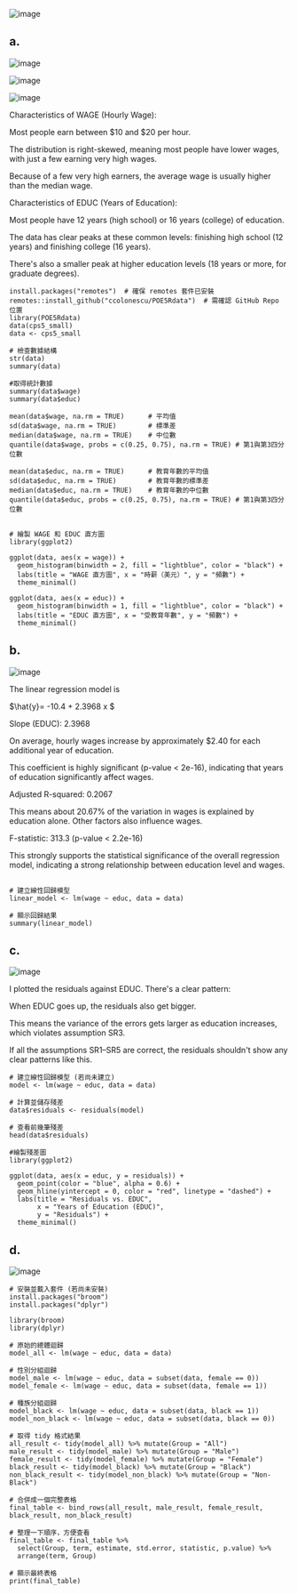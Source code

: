 ![image](https://github.com/user-attachments/assets/a46b51c5-7bcd-4e1c-b7e4-52911e59dc38)

a.
---

![image](https://github.com/user-attachments/assets/49147787-0cbd-4047-a083-d4387021d84b)


![image](https://github.com/user-attachments/assets/6d787662-a15c-4f5f-a6fc-38eef46cc040)


![image](https://github.com/user-attachments/assets/ea3d283d-b94e-4dee-92ad-17b0d4ac5098)


Characteristics of WAGE (Hourly Wage):

Most people earn between $10 and $20 per hour.

The distribution is right-skewed, meaning most people have lower wages, with just a few earning very high wages.

Because of a few very high earners, the average wage is usually higher than the median wage.

Characteristics of EDUC (Years of Education):

Most people have 12 years (high school) or 16 years (college) of education.

The data has clear peaks at these common levels: finishing high school (12 years) and finishing college (16 years).

There's also a smaller peak at higher education levels (18 years or more, for graduate degrees).

```
install.packages("remotes")  # 確保 remotes 套件已安裝
remotes::install_github("ccolonescu/POE5Rdata")  # 需確認 GitHub Repo 位置
library(POE5Rdata)
data(cps5_small)
data <- cps5_small

# 檢查數據結構
str(data)
summary(data)

#取得統計數據
summary(data$wage)
summary(data$educ)

mean(data$wage, na.rm = TRUE)      # 平均值
sd(data$wage, na.rm = TRUE)        # 標準差
median(data$wage, na.rm = TRUE)    # 中位數
quantile(data$wage, probs = c(0.25, 0.75), na.rm = TRUE) # 第1與第3四分位數

mean(data$educ, na.rm = TRUE)      # 教育年數的平均值
sd(data$educ, na.rm = TRUE)        # 教育年數的標準差
median(data$educ, na.rm = TRUE)    # 教育年數的中位數
quantile(data$educ, probs = c(0.25, 0.75), na.rm = TRUE) # 第1與第3四分位數


# 繪製 WAGE 和 EDUC 直方圖
library(ggplot2)

ggplot(data, aes(x = wage)) +
  geom_histogram(binwidth = 2, fill = "lightblue", color = "black") +
  labs(title = "WAGE 直方圖", x = "時薪（美元）", y = "頻數") +
  theme_minimal()

ggplot(data, aes(x = educ)) +
  geom_histogram(binwidth = 1, fill = "lightblue", color = "black") +
  labs(title = "EDUC 直方圖", x = "受教育年數", y = "頻數") +
  theme_minimal()
```

b.
---

![image](https://github.com/user-attachments/assets/a191516d-b222-4df6-830d-5db02b85193a)


The linear regression model is

$\hat{y}= -10.4 + 2.3968 x $

Slope (EDUC): 2.3968

On average, hourly wages increase by approximately $2.40 for each additional year of education.

This coefficient is highly significant (p-value < 2e-16), indicating that years of education significantly affect wages.

Adjusted R-squared: 0.2067

This means about 20.67% of the variation in wages is explained by education alone. Other factors also influence wages.

F-statistic: 313.3 (p-value < 2.2e-16)

This strongly supports the statistical significance of the overall regression model, indicating a strong relationship between education level and wages.

```

# 建立線性回歸模型
linear_model <- lm(wage ~ educ, data = data)

# 顯示回歸結果
summary(linear_model)
```






c.
---

![image](https://github.com/user-attachments/assets/2a951160-7d88-4ab7-b0f4-a1ca6dc3eb62)

I plotted the residuals against EDUC. There's a clear pattern:

When EDUC goes up, the residuals also get bigger.

This means the variance of the errors gets larger as education increases, which violates assumption SR3.

If all the assumptions SR1–SR5 are correct, the residuals shouldn't show any clear patterns like this.

```
# 建立線性回歸模型 (若尚未建立)
model <- lm(wage ~ educ, data = data)

# 計算並儲存殘差
data$residuals <- residuals(model)

# 查看前幾筆殘差
head(data$residuals)

#繪製殘差圖
library(ggplot2)

ggplot(data, aes(x = educ, y = residuals)) +
  geom_point(color = "blue", alpha = 0.6) +
  geom_hline(yintercept = 0, color = "red", linetype = "dashed") +
  labs(title = "Residuals vs. EDUC",
       x = "Years of Education (EDUC)",
       y = "Residuals") +
  theme_minimal()
```

d.
---

![image](https://github.com/user-attachments/assets/116501de-9e70-46cb-9761-8326dd0932d5)


```
# 安裝並載入套件 (若尚未安裝)
install.packages("broom")
install.packages("dplyr")

library(broom)
library(dplyr)

# 原始的總體迴歸
model_all <- lm(wage ~ educ, data = data)

# 性別分組迴歸
model_male <- lm(wage ~ educ, data = subset(data, female == 0))
model_female <- lm(wage ~ educ, data = subset(data, female == 1))

# 種族分組迴歸
model_black <- lm(wage ~ educ, data = subset(data, black == 1))
model_non_black <- lm(wage ~ educ, data = subset(data, black == 0))

# 取得 tidy 格式結果
all_result <- tidy(model_all) %>% mutate(Group = "All")
male_result <- tidy(model_male) %>% mutate(Group = "Male")
female_result <- tidy(model_female) %>% mutate(Group = "Female")
black_result <- tidy(model_black) %>% mutate(Group = "Black")
non_black_result <- tidy(model_non_black) %>% mutate(Group = "Non-Black")

# 合併成一個完整表格
final_table <- bind_rows(all_result, male_result, female_result, black_result, non_black_result)

# 整理一下順序，方便查看
final_table <- final_table %>%
  select(Group, term, estimate, std.error, statistic, p.value) %>%
  arrange(term, Group)

# 顯示最終表格
print(final_table)

```

